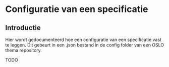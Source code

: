 # Configuratie van een specificatie

## Introductie
Hier wordt gedocumenteerd hoe een configuratie van een specificatie vast te leggen.
Dit gebeurt in een .json bestand in de config folder van een OSLO thema repository.

TODO
